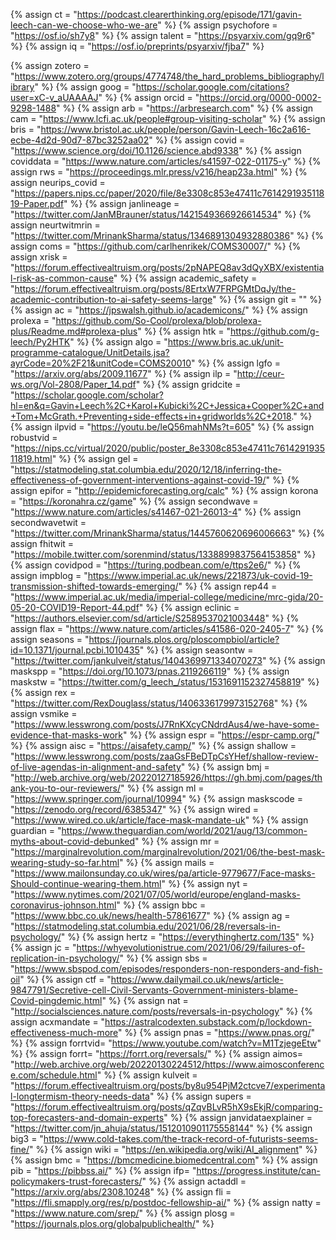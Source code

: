 {%  assign ct = "https://podcast.clearerthinking.org/episode/171/gavin-leech-can-we-choose-who-we-are" %}
{%  assign psychofore = "https://osf.io/sh7y8"  %}
{%  assign talent = "https://psyarxiv.com/gq9r6"  %}
{%  assign iq = "https://osf.io/preprints/psyarxiv/fjba7"  %}

{%  assign zotero = "https://www.zotero.org/groups/4774748/the_hard_problems_bibliography/library"  %}
{%	assign goog = "https://scholar.google.com/citations?user=xC-v_aUAAAAJ"		%}
{%	assign orcid = "https://orcid.org/0000-0002-9298-1488"		%}
{%  assign arb = "https://arbresearch.com"    %}
{%	assign cam = "https://www.lcfi.ac.uk/people#group-visiting-scholar"	%}
{%	assign bris = "https://www.bristol.ac.uk/people/person/Gavin-Leech-16c2a616-ecbe-4d2d-90d7-87bc3252aa02"	%}
{%	assign covid = "https://www.science.org/doi/10.1126/science.abd9338"		%}
{%	assign coviddata = "https://www.nature.com/articles/s41597-022-01175-y"		%}
{%  assign rws = "https://proceedings.mlr.press/v216/heap23a.html"       %}
{%	assign neurips_covid = "https://papers.nips.cc/paper/2020/file/8e3308c853e47411c761429193511819-Paper.pdf"	%}
{%	assign janlineage = "https://twitter.com/JanMBrauner/status/1421549366926614534"	%}
{%	assign neurtwitmrin = "https://twitter.com/MrinankSharma/status/1346891304932880386"	%}
{%	assign coms = "https://github.com/carlhenrikek/COMS30007/"		%}
{%	assign xrisk = "https://forum.effectivealtruism.org/posts/2pNAPEQ8av3dQyXBX/existential-risk-as-common-cause"	%}
{%	assign academic_safety = "https://forum.effectivealtruism.org/posts/8ErtxW7FRPGMtDqJy/the-academic-contribution-to-ai-safety-seems-large"	%}
{%	assign git = ""		%}
{%	assign ac = "https://jpswalsh.github.io/academicons/"	%}
{%	assign prolexa = "https://github.com/So-Cool/prolexa/blob/prolexa-plus/Readme.md#prolexa-plus" 	%}
{%	assign htk = "https://github.com/g-leech/Py2HTK"	%}
{%	assign algo = "https://www.bris.ac.uk/unit-programme-catalogue/UnitDetails.jsa?ayrCode=20%2F21&unitCode=COMS20010"	%}
{%	assign lgfo = "https://arxiv.org/abs/2009.11677"		%}
{%	assign ilp = "http://ceur-ws.org/Vol-2808/Paper_14.pdf"		%}
{%	assign gridcite = "https://scholar.google.com/scholar?hl=en&q=Gavin+Leech%2C+Karol+Kubicki%2C+Jessica+Cooper%2C+and+Tom+McGrath.+Preventing+side-effects+in+gridworlds%2C+2018."	%}
{%	assign ilpvid = "https://youtu.be/leQ56mahNMs?t=605"		%}
{%	assign robustvid = "https://nips.cc/virtual/2020/public/poster_8e3308c853e47411c761429193511819.html"	%}
{%	assign gel = "https://statmodeling.stat.columbia.edu/2020/12/18/inferring-the-effectiveness-of-government-interventions-against-covid-19/" %}
{%	assign epifor = "http://epidemicforecasting.org/calc"	%}
{%	assign korona = "https://koronahra.cz/game"	%}
{%	assign secondwave = "https://www.nature.com/articles/s41467-021-26013-4"	%}
{%	assign secondwavetwit = "https://twitter.com/MrinankSharma/status/1445760620696006663"	%}
{%	assign fhitwit = "https://mobile.twitter.com/sorenmind/status/1338899837564153858"	%}
{%	assign covidpod = "https://turing.podbean.com/e/ttps2e6/"		%}
{%	assign impblog = "https://www.imperial.ac.uk/news/221873/uk-covid-19-transmission-shifted-towards-emerging/"	%}
{%	assign rep44 = "https://www.imperial.ac.uk/media/imperial-college/medicine/mrc-gida/20-05-20-COVID19-Report-44.pdf"	%}
{%	assign eclinic = "https://authors.elsevier.com/sd/article/S2589537021003448"	%}
{%	assign flax = "https://www.nature.com/articles/s41586-020-2405-7"		%}
{%	assign seasons = "https://journals.plos.org/ploscompbiol/article?id=10.1371/journal.pcbi.1010435"		%}
{%	assign seasontw = "https://twitter.com/jankulveit/status/1404369971334070273"	%}
{%	assign maskspp = "https://doi.org/10.1073/pnas.2119266119"		%}
{%	assign maskstw = "https://twitter.com/g_leech_/status/1531691152327458819"	%}
{%	assign rex = "https://twitter.com/RexDouglass/status/1406336179973152768"		%}
{%	assign vsmike = "https://www.lesswrong.com/posts/J7RnKXcyCNdrdAus4/we-have-some-evidence-that-masks-work"	%}
{%	assign espr = "https://espr-camp.org/"		%}
{%	assign aisc = "https://aisafety.camp/"	%}
{%  assign shallow = "https://www.lesswrong.com/posts/zaaGsFBeDTpCsYHef/shallow-review-of-live-agendas-in-alignment-and-safety" %}
{%	assign bmj = "http://web.archive.org/web/20220127185926/https://gh.bmj.com/pages/thank-you-to-our-reviewers/"	%}
{%	assign ml = "https://www.springer.com/journal/10994"	%}
{%	assign maskscode = "https://zenodo.org/record/6385347"	%}
{%	assign wired = "https://www.wired.co.uk/article/face-mask-mandate-uk"	%}
{%	assign guardian = "https://www.theguardian.com/world/2021/aug/13/common-myths-about-covid-debunked"	%}
{%	assign mr = "https://marginalrevolution.com/marginalrevolution/2021/06/the-best-mask-wearing-study-so-far.html"	%}
{%	assign mails = "https://www.mailonsunday.co.uk/wires/pa/article-9779677/Face-masks-Should-continue-wearing-them.html"	%}
{%	assign nyt = "https://www.nytimes.com/2021/07/05/world/europe/england-masks-coronavirus-johnson.html"	%}
{%	assign bbc = "https://www.bbc.co.uk/news/health-57861677"	%}
{%	assign ag = "https://statmodeling.stat.columbia.edu/2021/06/28/reversals-in-psychology/"	%}
{%	assign hertz = "https://everythinghertz.com/135"	%}
{%	assign jc = "https://whyevolutionistrue.com/2021/06/29/failures-of-replication-in-psychology/"	%}
{%	assign sbs = "https://www.sbspod.com/episodes/responders-non-responders-and-fish-oil"	%}
{%	assign ctf = "https://www.dailymail.co.uk/news/article-9847791/Secretive-cell-Civil-Servants-Government-ministers-blame-Covid-pingdemic.html"	%}
{%	assign nat = "http://socialsciences.nature.com/posts/reversals-in-psychology"	%}
{%	assign acxmandate = "https://astralcodexten.substack.com/p/lockdown-effectiveness-much-more"	%}
{%	assign pnas = "https://www.pnas.org/"	%}
{%	assign forrtvid= "https://www.youtube.com/watch?v=M1TzjegeEtw"	%}
{%	assign forrt= "https://forrt.org/reversals/"	%}
{%	assign aimos= "http://web.archive.org/web/20220130224512/https://www.aimosconference.com/schedule.html"	%}
{%	assign kulveit = "https://forum.effectivealtruism.org/posts/by8u954PjM2ctcve7/experimental-longtermism-theory-needs-data"	%}
{%	assign supers = "https://forum.effectivealtruism.org/posts/qZqvBLvR5hX9sEkjR/comparing-top-forecasters-and-domain-experts"	%}
{%	assign janvidataexplainer = "https://twitter.com/jn_ahuja/status/1512010901175558144"	%}
{%	assign big3 = "https://www.cold-takes.com/the-track-record-of-futurists-seems-fine/"	%}
{%  assign wiki = "https://en.wikipedia.org/wiki/AI_alignment"      %}
{%  assign bmc = "https://bmcmedicine.biomedcentral.com"  %}
{%  assign pib = "https://pibbss.ai/"   %}
{%  assign ifp= "https://progress.institute/can-policymakers-trust-forecasters/"    %}
{%  assign actaddl = "https://arxiv.org/abs/2308.10248"    %}
{%  assign fli = "https://fli.smapply.org/res/p/postdoc-fellowship-ai/" %}
{%  assign natty = "https://www.nature.com/srep/" %}
{%  assign plosg = "https://journals.plos.org/globalpublichealth/" %}